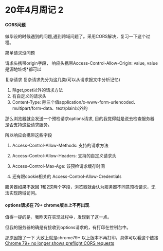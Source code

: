 # 20年4月周记 2

#### CORS问题

做毕设的时候遇到的问题,遇到跨域问题了。采用CORS解决，复习一下这个过程。

简单请求没问题

请求头携带origin字段， 响应头携带Access-Control-Allow-Origin: value, value是源地址或*都可以

复杂请求
复杂请求先分为这几类(可以从请求报文中分析记忆)
1. 除get,post以外的请求方法
2. 有自定义的请求头
3. Content-Type: 除三个值application/x-www-form-urlencoded、multipart/form-data、text/plain以外的

那么浏览器就会发送一个预检请求options请求, 目的我觉得就是说去检查服务器是否支持这些请求服务。

所以响应会携带这些字段

1. Access-Control-Allow-Methods: 支持的请求方法

2. Access-Control-Allow-Headers: 支持的自定义请求头

3. Access-Control-Max-Age: 该预检请求缓存时间

4. 还有跟cookie相关的 Access-Control-Allow-Credentials

服务器如果不返回 1和2这两个字段，浏览器就会认为服务器不同意预检请求，无法实现跨域访问。


#### options请求在 79+ chrome版本上不再出现

值得一提的是，我昨天在实现过程中，发现到了这一点。

但我的服务器的确是有接收到options请求的，有打印在控制台中。

那原因搜了一下 大致上就是chrome79+ 以上版本不再打印，具体可以看这个链接 [Chrome 79+ no longer shows preflight CORS requests](https://httptoolkit.tech/blog/chrome-79-doesnt-show-cors-preflight)